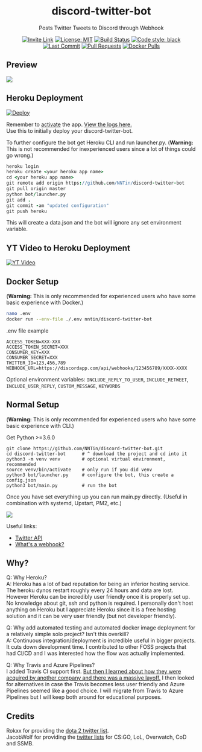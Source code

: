 <h1 align="center">discord-twitter-bot</h1>
<p align="center">Posts Twitter Tweets to Discord through Webhook</p>

<p align="center">
  <a href="https://discord.gg/Dkg79tc"><img alt="Invite Link" src="https://discordapp.com/api/guilds/295528852518731786/widget.png?style=shield"></a>
  <a href="https://github.com/nntin/discord-twitter-bot/blob/master/LICENSE"><img alt="License: MIT" src="https://img.shields.io/badge/license-MIT-brightgreen.svg"></a>
  <a href="https://travis-ci.com/NNTin/discord-twitter-bot"><img alt="Build Status" src="https://api.travis-ci.com/NNTin/discord-twitter-bot.svg"></a>
  <a href="https://github.com/nntin/discord-twitter-bot"><img alt="Code style: black" src="https://img.shields.io/badge/code%20style-black-000000.svg"></a>
  <a href="https://github.com/NNTin/discord-twitter-bot/commits/"><img alt="Last Commit" src="https://img.shields.io/github/last-commit/nntin/discord-twitter-bot.svg"></a>
  <a href="https://github.com/NNTin/discord-twitter-bot/pulls"><img alt="Pull Requests" src="https://img.shields.io/github/issues-pr/nntin/discord-twitter-bot.svg"></a>
  <a href="https://hub.docker.com/r/nntin/discord-twitter-bot"><img alt="Docker Pulls" src="https://img.shields.io/docker/pulls/nntin/discord-twitter-bot.svg"></a>
</p>

## Preview
[![](img/gif.gif)](https://discord.gg/Dkg79tc)

## Heroku Deployment

[![Deploy](https://www.herokucdn.com/deploy/button.png)](https://heroku.com/deploy)

Remember to [activate](https://i.imgur.com/zOfa0Qm.png) the app. [View the logs here.](https://i.imgur.com/tWBoTuB.png)  
Use this to initially deploy your discord-twitter-bot.

To further configure the bot get Heroku CLI and run launcher.py. (**Warning:** This is not recommended for inexperienced users since a lot of things could go wrong.)

```coffeescript
heroku login
heroku create <your heroku app name>
cd <your heroku app name>
git remote add origin https://github.com/NNTin/discord-twitter-bot
git pull origin master
python bot/launcher.py
git add .
git commit -am "updated configuration"
git push heroku
```

This will create a data.json and the bot will ignore any set environment variable.

## YT Video to Heroku Deployment

[![YT Video](https://img.youtube.com/vi/NwPcXBvStSI/0.jpg)](https://www.youtube.com/watch?v=NwPcXBvStSI)

## Docker Setup
(**Warning:** This is only recommended for experienced users who have some basic experience with Docker.)

```bash
nano .env
docker run --env-file ./.env nntin/discord-twitter-bot
```

.env file example
```
ACCESS_TOKEN=XXX-XXX
ACCESS_TOKEN_SECRET=XXX
CONSUMER_KEY=XXX
CONSUMER_SECRET=XXX
TWITTER_ID=123,456,789
WEBHOOK_URL=https://discordapp.com/api/webhooks/123456789/XXXX-XXXX
```

Optional environment variables: `INCLUDE_REPLY_TO_USER`, `INCLUDE_RETWEET`, `INCLUDE_USER_REPLY`, `CUSTOM_MESSAGE`, `KEYWORDS`

## Normal Setup
(**Warning:** This is only recommended for experienced users who have some basic experience with CLI.)

Get Python >=3.6.0

```
git clone https://github.com/NNTin/discord-twitter-bot.git
cd discord-twitter-bot      # ^ download the project and cd into it
python3 -m venv venv        # optional virtual environment, recommended
source venv/bin/activate    # only run if you did venv
python3 bot/launcher.py     # configure the bot, this create a config.json
python3 bot/main.py         # run the bot
```

Once you have set everything up you can run main.py directly. (Useful in combination with systemd, Upstart, PM2, etc.)

![](https://i.imgur.com/TdJahu9.png)

Useful links:
* [Twitter API](https://developer.twitter.com/en/apps)
* [What's a webhook?](https://support.discordapp.com/hc/en-us/articles/228383668-Intro-to-Webhooks)

##  Why?
Q: Why Heroku?  
A: Heroku has a lot of bad reputation for being an inferior hosting service. The heroku dynos restart roughly every 24 hours and data are lost. However Heroku can be incredibly user friendly once it is properly set up. No knowledge about git, ssh and python is required. I personally don't host anything on Heroku but I appreciate Heroku since it is a free hosting solution and it can be very user friendly (but not developer friendly).

Q: Why add automated testing and automated docker image deployment for a relatively simple solo project? Isn't this overkill?  
A: Continuous integration/deployment is incredible useful in bigger projects. It cuts down development time. I contributed to other FOSS projects that had CI/CD and I was interested how the flow was actually implemented.

Q: Why Travis and Azure Pipelines?  
I added Travis CI support first. [But then I learned about how they were acquired by another company and there was a massive layoff.](https://twitter.com/carmatrocity/status/1098538649908666368) I then looked for alternatives in case the Travis becomes less user friendly and Azure Pipelines seemed like a good choice. I will migrate from Travis to Azure Pipelines but I will keep both around for educational purposes.


## Credits
Rokxx for providing the [dota 2 twitter list](https://twitter.com/rokxx/lists/dota-2/members).  
JacobWolf for providing the [twitter lists](https://twitter.com/JacobWolf/lists) for CS:GO, LoL, Overwatch, CoD and SSMB.
